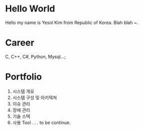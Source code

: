 # Hello World
Hello my name is Yesol Kim from Republic of Korea.
Blah blah ~.


# Career
C, C++, C#, Python, Mysql...;


# Portfolio
1. 시스템 개요
2. 시스템 구성 및 아키텍쳐
3. 이슈 관리
4. 장애 관리
5. 기술 스텍
6. 사용 Tool
.
.
.
to be continue.
